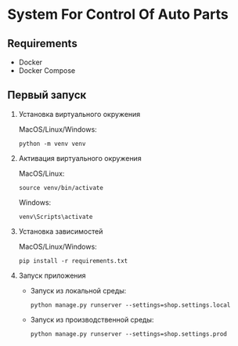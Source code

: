 # System For Control Of Auto Parts



## Requirements
* Docker
* Docker Compose

## Первый запуск

1. Установка виртуального окружения

   MacOS/Linux/Windows:

   ```
   python -m venv venv
   ```
2. Активация виртуального окружения

   MacOS/Linux:

   ```
   source venv/bin/activate
   ```

   Windows:

   ```
   venv\Scripts\activate
   ```
3. Установка зависимостей

   MacOS/Linux/Windows:

   ```
   pip install -r requirements.txt
   ```
4. Запуск приложения

   * Запуск из локальной среды:
     ```
     python manage.py runserver --settings=shop.settings.local
     ```
   * Запуск из производственной среды:
     ```
     python manage.py runserver --settings=shop.settings.prod
     ```


